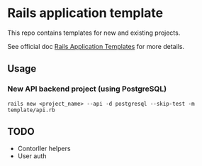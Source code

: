 # Rails application template

This repo contains templates for new and existing projects.

See official doc [Rails Application Templates](https://guides.rubyonrails.org/rails_application_templates.html) for more details.

## Usage

### New API backend project (using PostgreSQL)

```
rails new <project_name> --api -d postgresql --skip-test -m template/api.rb
```

## TODO

- Contorller helpers
- User auth
